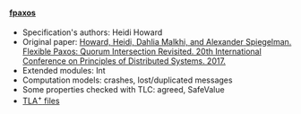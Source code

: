 #### <a href="https://github.com/fpaxos/fpaxos-tlaplus">fpaxos</a>
- Specification's authors: Heidi Howard
- Original paper: <a href="http://drops.dagstuhl.de/opus/volltexte/2017/7111/pdf/lipics-vol70-opodis2016-complete.pdf#page=361">Howard, Heidi, Dahlia Malkhi, and Alexander Spiegelman. Flexible Paxos: Quorum Intersection Revisited. 20th International Conference on Principles of Distributed Systems. 2017.</a>
- Extended modules: Int
- Computation models: crashes, lost/duplicated messages
- Some properties checked with TLC: agreed, SafeValue
- <a href="https://github.com/fpaxos/fpaxos-tlaplus">TLA<sup>+</sup> files</a>


